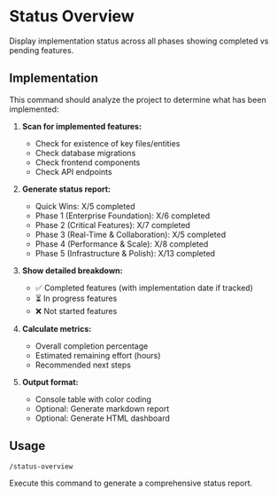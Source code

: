 # Status Overview

Display implementation status across all phases showing completed vs pending features.

## Implementation

This command should analyze the project to determine what has been implemented:

1. **Scan for implemented features:**
   - Check for existence of key files/entities
   - Check database migrations
   - Check frontend components
   - Check API endpoints

2. **Generate status report:**
   - Quick Wins: X/5 completed
   - Phase 1 (Enterprise Foundation): X/6 completed
   - Phase 2 (Critical Features): X/7 completed
   - Phase 3 (Real-Time & Collaboration): X/5 completed
   - Phase 4 (Performance & Scale): X/8 completed
   - Phase 5 (Infrastructure & Polish): X/13 completed

3. **Show detailed breakdown:**
   - ✅ Completed features (with implementation date if tracked)
   - ⏳ In progress features
   - ❌ Not started features

4. **Calculate metrics:**
   - Overall completion percentage
   - Estimated remaining effort (hours)
   - Recommended next steps

5. **Output format:**
   - Console table with color coding
   - Optional: Generate markdown report
   - Optional: Generate HTML dashboard

## Usage
```bash
/status-overview
```

Execute this command to generate a comprehensive status report.
